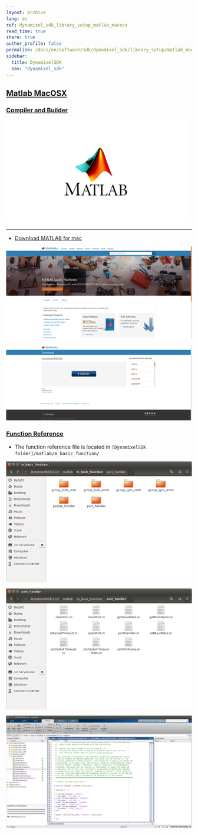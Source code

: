 ```yaml
---
layout: archive
lang: en
ref: dynamixel_sdk_library_setup_matlab_macosx
read_time: true
share: true
author_profile: false
permalink: /docs/en/software/sdk/dynamixel_sdk/library_setup/matlab_macosx
sidebar:
  title: DynamixelSDK
  nav: "dynamixel_sdk"
---
```


<div style="counter-reset: h2 14"></div>
<div style="counter-reset: h1 2"></div>

## [Matlab MacOSX](#matlab-macosx)


### [Compiler and Builder](#compiler-and-builder)

![](https://github.com/ROBOTIS-GIT/ROBOTIS-Documents/blob/master/wiki-images/DynamixelSDK/3.SourcePreparation/Compiler%20and%20Builder/MATLAB/matlab.png)

------------------------------------------------------------------------------------

* [Download MATLAB for mac](http://www.mathworks.com/index.html?s_tid=gn_loc_drop)

![](https://github.com/ROBOTIS-GIT/ROBOTIS-Documents/blob/master/wiki-images/DynamixelSDK/3.SourcePreparation/Compiler%20and%20Builder/MATLAB/linux/a1.png)

![](https://github.com/ROBOTIS-GIT/ROBOTIS-Documents/blob/master/wiki-images/DynamixelSDK/3.SourcePreparation/Compiler%20and%20Builder/MATLAB/linux/a2.png)

### [Function Reference](#function-reference)

* The function reference file is located in `[DynamixelSDK folder]/matlab/m_basic_function/`

![](https://github.com/ROBOTIS-GIT/ROBOTIS-Documents/blob/master/wiki-images/DynamixelSDK/3.SourcePreparation/Compiler%20and%20Builder/MATLAB/linux/2.png)

![](https://github.com/ROBOTIS-GIT/ROBOTIS-Documents/blob/master/wiki-images/DynamixelSDK/3.SourcePreparation/Compiler%20and%20Builder/MATLAB/linux/3.png)

![](https://github.com/ROBOTIS-GIT/ROBOTIS-Documents/blob/master/wiki-images/DynamixelSDK/3.SourcePreparation/Compiler%20and%20Builder/MATLAB/linux/1.png)